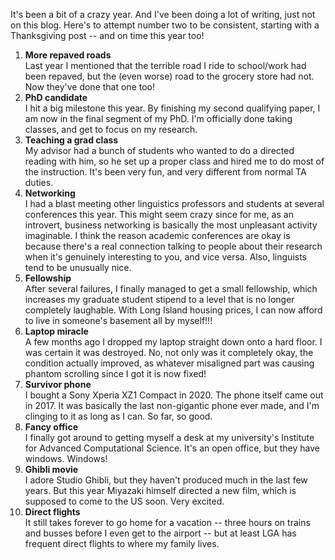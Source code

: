 <!--
.. title: Things I'm Thankful For (2023)
.. slug: things-im-thankful-for-2023
.. date: 2023-11-23 23:44:38 UTC-05:00
.. tags: 
.. category: 
.. link: 
.. description: 
.. type: text
-->

It's been a bit of a crazy year.
And I've been doing a lot of writing, just not on this blog.
Here's to attempt number two to be consistent, starting with a Thanksgiving post -- and on time this year too!

1. **More repaved roads** <br/>
    Last year I mentioned that the terrible road I ride to school/work had been repaved, but the (even worse) road to the grocery store had not. Now they've done that one too!
2. **PhD candidate** <br/>
    I hit a big milestone this year. By finishing my second qualifying paper, I am now in the final segment of my PhD. I'm officially done taking classes, and get to focus on my research.
3. **Teaching a grad class** <br/>
    My advisor had a bunch of students who wanted to do a directed reading with him, so he set up a proper class and hired me to do most of the instruction. It's been very fun, and very different from normal TA duties.
4. **Networking** <br/>
    I had a blast meeting other linguistics professors and students at several conferences this year. This might seem crazy since for me, as an introvert, business networking is basically the most unpleasant activity imaginable. I think the reason academic conferences are okay is because there's a real connection talking to people about their research when it's genuinely interesting to you, and vice versa. Also, linguists tend to be unusually nice.
5. **Fellowship** <br/>
    After several failures, I finally managed to get a small fellowship, which increases my graduate student stipend to a level that is no longer completely laughable. With Long Island housing prices, I can now afford to live in someone's basement all by myself!!!
6. **Laptop miracle** <br/>
    A few months ago I dropped my laptop straight down onto a hard floor. I was certain it was destroyed. No, not only was it completely okay, the condition actually improved, as whatever misaligned part was causing phantom scrolling since I got it is now fixed!
7. **Survivor phone** <br/>
    I bought a Sony Xperia XZ1 Compact in 2020. The phone itself came out in 2017. It was basically the last non-gigantic phone ever made, and I'm clinging to it as long as I can. So far, so good.
8. **Fancy office** <br/>
    I finally got around to getting myself a desk at my university's Institute for Advanced Computational Science. It's an open office, but they have windows. Windows!
9. **Ghibli movie** <br/>
    I adore Studio Ghibli, but they haven't produced much in the last few years. But this year Miyazaki himself directed a new film, which is supposed to come to the US soon. Very excited.
10. **Direct flights** <br/>
    It still takes forever to go home for a vacation -- three hours on trains and busses before I even get to the airport -- but at least LGA has frequent direct flights to where my family lives.
